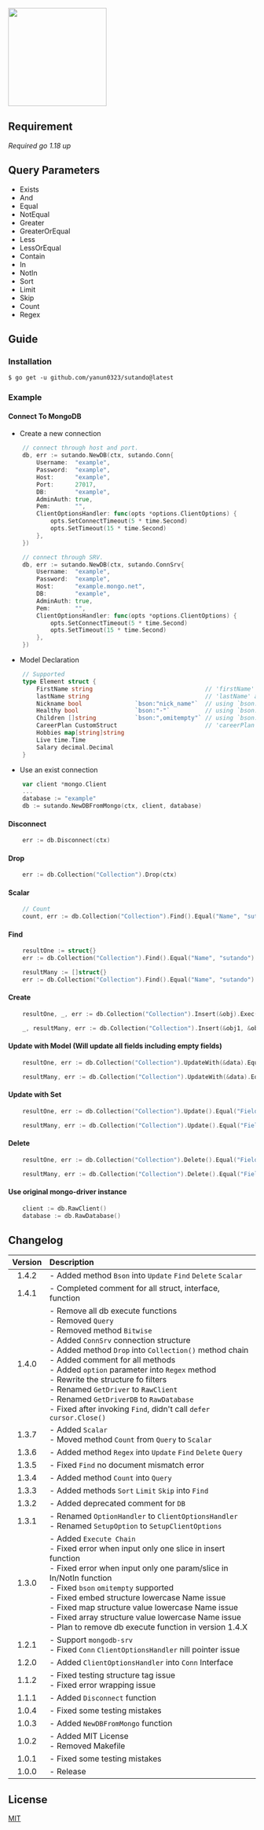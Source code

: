 <a href="."><img height="200" src="https://github.com/yanun0323/asset/blob/main/sutando.png?raw=true"></a>
## Requirement
*Required go 1.18 up*

## Query Parameters

- Exists
- And
- Equal
- NotEqual
- Greater
- GreaterOrEqual
- Less
- LessOrEqual
- Contain
- In
- NotIn
- Sort
- Limit
- Skip
- Count
- Regex

## Guide

### Installation

```shell
$ go get -u github.com/yanun0323/sutando@latest
```

### Example

#### Connect To MongoDB

- Create a new connection
```go
    // connect through host and port.
    db, err := sutando.NewDB(ctx, sutando.Conn{
    	Username:  "example",
    	Password:  "example",
    	Host:      "example",
    	Port:      27017,
    	DB:        "example",
    	AdminAuth: true,
    	Pem:       "",
    	ClientOptionsHandler: func(opts *options.ClientOptions) {
    		opts.SetConnectTimeout(5 * time.Second)
    		opts.SetTimeout(15 * time.Second)
    	},
    })

    // connect through SRV.
    db, err := sutando.NewDB(ctx, sutando.ConnSrv{
    	Username:  "example",
    	Password:  "example",
    	Host:      "example.mongo.net",
    	DB:        "example",
    	AdminAuth: true,
    	Pem:       "",
    	ClientOptionsHandler: func(opts *options.ClientOptions) {
    		opts.SetConnectTimeout(5 * time.Second)
    		opts.SetTimeout(15 * time.Second)
    	},
    })
```

- Model Declaration
```go
    // Supported
    type Element struct {
        FirstName string                                // 'firstName' as mongo db field key 
        lastName string                                 // 'lastName' as mongo db field key
        Nickname bool               `bson:"nick_name"`  // using `bson:"xxx"` tag to assign field key to 'xxx'
        Healthy bool                `bson:"-"`          // using `bson:"-"` tag to ignore this field
        Children []string           `bson:",omitempty"` // using `bson:",omitempty"` tag to ignore this field when it's empty
        CareerPlan CustomStruct                         // 'careerPlan' as mongo db field key  works
        Hobbies map[string]string
        Live time.Time
        Salary decimal.Decimal
    }
```

- Use an exist connection
```go
    var client *mongo.Client
    ...
    database := "example"
    db := sutando.NewDBFromMongo(ctx, client, database)

```

#### Disconnect
```go
    err := db.Disconnect(ctx)
```

#### Drop
```go
    err := db.Collection("Collection").Drop(ctx)
```

#### Scalar
```go
    // Count
    count, err := db.Collection("Collection").Find().Equal("Name", "sutando").Greater("Number", 300).Count(ctx, "_index_id_")
```

#### Find
```go
    resultOne := struct{}
    err := db.Collection("Collection").Find().Equal("Name", "sutando").Greater("Number", 300).First().Exec(ctx, &resultOne)

    resultMany := []struct{}
    err := db.Collection("Collection").Find().Equal("Name", "sutando").Greater("Number", 300).Exec(ctx, &resultMany)
```

#### Create
```go
    resultOne, _, err := db.Collection("Collection").Insert(&obj).Exec(ctx)

    _, resultMany, err := db.Collection("Collection").Insert(&obj1, &obj2, &obj3).Exec(ctx)
```
    
#### Update with Model (Will update all fields including empty fields)
```go
    resultOne, err := db.Collection("Collection").UpdateWith(&data).Equal("Field", "sutando").First().Exec(su.ctx, false)

    resultMany, err := db.Collection("Collection").UpdateWith(&data).Equal("Field", "sutando").Exec(su.ctx, false)
```

#### Update with Set
```go
    resultOne, err := db.Collection("Collection").Update().Equal("Field", "sutando").First().Set("Field", "hello").Exec(su.ctx, false)

    resultMany, err := db.Collection("Collection").Update().Equal("Field", "sutando").Set("Field", "hello").Exec(su.ctx, false)
```

#### Delete
```go
    resultOne, err := db.Collection("Collection").Delete().Equal("Field", "sutando").First().Exec(su.ctx)

    resultMany, err := db.Collection("Collection").Delete().Equal("Field", "sutando").Exec(su.ctx)
```

#### Use original mongo-driver instance
```go
    client := db.RawClient()
    database := db.RawDatabase()
``` 

## Changelog

|Version|Description
|:-:|:-
|1.4.2| - Added method `Bson` into `Update` `Find` `Delete` `Scalar`
|1.4.1| - Completed comment for all struct, interface, function
|1.4.0| - Remove all db execute functions <br> - Removed `Query` <br> - Removed method `Bitwise` <br> - Added `ConnSrv` connection structure <br> - Added method `Drop` into `Collection()` method chain <br> - Added comment for all methods <br> - Added `option` parameter into `Regex` method <br> - Rewrite the structure fo filters <br> - Renamed `GetDriver` to `RawClient` <br> - Renamed `GetDriverDB` to `RawDatabase` <br> - Fixed after invoking `Find`, didn't call `defer cursor.Close()`
|1.3.7| - Added `Scalar` <br> - Moved method `Count` from `Query` to `Scalar`
|1.3.6| - Added method `Regex` into `Update` `Find` `Delete` `Query`
|1.3.5| - Fixed `Find` no document mismatch error
|1.3.4| - Added method `Count` into `Query`
|1.3.3| - Added methods `Sort` `Limit` `Skip` into `Find`
|1.3.2| - Added deprecated comment for `DB`
|1.3.1| - Renamed `OptionHandler` to `ClientOptionsHandler` <br> - Renamed `SetupOption` to `SetupClientOptions`
|1.3.0| - Added `Execute Chain` <br> - Fixed error when input only one slice in insert function <br> - Fixed error when input only one param/slice in In/NotIn function <br> - Fixed `bson` `omitempty` supported <br> - Fixed embed structure lowercase Name issue <br> - Fixed map structure value lowercase Name issue <br> - Fixed array structure value lowercase Name issue <br> - Plan to remove db execute function in version 1.4.X
|1.2.1| - Support `mongodb-srv` <br> - Fixed `Conn` `ClientOptionsHandler` nill pointer issue
|1.2.0| - Added `ClientOptionsHandler` into `Conn` Interface
|1.1.2| - Fixed testing structure tag issue <br> - Fixed error wrapping issue
|1.1.1| - Added `Disconnect` function
|1.0.4| - Fixed some testing mistakes
|1.0.3| - Added `NewDBFromMongo` function
|1.0.2| - Added MIT License <br> - Removed Makefile
|1.0.1| - Fixed some testing mistakes
|1.0.0| - Release

## License

[MIT](https://github.com/yanun0323/sutando/blob/master/LICENSE)
